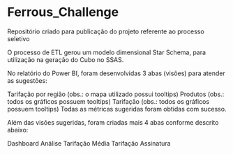 # Ferrous_Challenge

Repositório criado para publicação do projeto referente ao processo seletivo

O processo de ETL gerou um modelo dimensional Star Schema, para utilização na geração do Cubo no SSAS.

No relatório do Power BI, foram desenvolvidas 3 abas (visões) para atender as sugestões:

Tarifação por região (obs.: o mapa utilizado possui tooltips)
Produtos (obs.: todos os gráficos possuem tooltips)
Tarifação (obs.: todos os gráficos possuem tooltips)
Todas as métricas sugeridas foram obtidas com sucesso.

Além das visões sugeridas, foram criadas mais 4 abas conforme descrito abaixo:

Dashboard
Análise Tarifação
Média Tarifação
Assinatura
